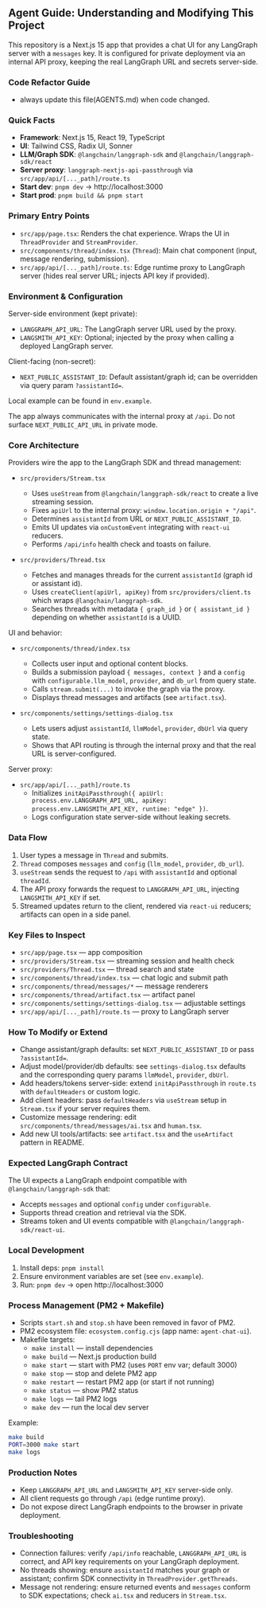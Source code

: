 ## Agent Guide: Understanding and Modifying This Project

This repository is a Next.js 15 app that provides a chat UI for any LangGraph server with a `messages` key. It is configured for private deployment via an internal API proxy, keeping the real LangGraph URL and secrets server-side.

### Code Refactor Guide
- always update this file(AGENTS.md) when code changed.

### Quick Facts
- **Framework**: Next.js 15, React 19, TypeScript
- **UI**: Tailwind CSS, Radix UI, Sonner
- **LLM/Graph SDK**: `@langchain/langgraph-sdk` and `@langchain/langgraph-sdk/react`
- **Server proxy**: `langgraph-nextjs-api-passthrough` via `src/app/api/[..._path]/route.ts`
- **Start dev**: `pnpm dev` → http://localhost:3000
- **Start prod**: `pnpm build && pnpm start`

### Primary Entry Points
- `src/app/page.tsx`: Renders the chat experience. Wraps the UI in `ThreadProvider` and `StreamProvider`.
- `src/components/thread/index.tsx` (`Thread`): Main chat component (input, message rendering, submission).
- `src/app/api/[..._path]/route.ts`: Edge runtime proxy to LangGraph server (hides real server URL; injects API key if provided).

### Environment & Configuration
Server-side environment (kept private):
- `LANGGRAPH_API_URL`: The LangGraph server URL used by the proxy.
- `LANGSMITH_API_KEY`: Optional; injected by the proxy when calling a deployed LangGraph server.

Client-facing (non-secret):
- `NEXT_PUBLIC_ASSISTANT_ID`: Default assistant/graph id; can be overridden via query param `?assistantId=`.

Local example can be found in `env.example`.

The app always communicates with the internal proxy at `/api`. Do not surface `NEXT_PUBLIC_API_URL` in private mode.

### Core Architecture
Providers wire the app to the LangGraph SDK and thread management:
- `src/providers/Stream.tsx`
  - Uses `useStream` from `@langchain/langgraph-sdk/react` to create a live streaming session.
  - Fixes `apiUrl` to the internal proxy: `window.location.origin + "/api"`.
  - Determines `assistantId` from URL or `NEXT_PUBLIC_ASSISTANT_ID`.
  - Emits UI updates via `onCustomEvent` integrating with `react-ui` reducers.
  - Performs `/api/info` health check and toasts on failure.

- `src/providers/Thread.tsx`
  - Fetches and manages threads for the current `assistantId` (graph id or assistant id).
  - Uses `createClient(apiUrl, apiKey)` from `src/providers/client.ts` which wraps `@langchain/langgraph-sdk`.
  - Searches threads with metadata `{ graph_id }` or `{ assistant_id }` depending on whether `assistantId` is a UUID.

UI and behavior:
- `src/components/thread/index.tsx`
  - Collects user input and optional content blocks.
  - Builds a submission payload `{ messages, context }` and a `config` with `configurable.llm_model`, `provider`, and `db_url` from query state.
  - Calls `stream.submit(...)` to invoke the graph via the proxy.
  - Displays thread messages and artifacts (see `artifact.tsx`).

- `src/components/settings/settings-dialog.tsx`
  - Lets users adjust `assistantId`, `llmModel`, `provider`, `dbUrl` via query state.
  - Shows that API routing is through the internal proxy and that the real URL is server-configured.

Server proxy:
- `src/app/api/[..._path]/route.ts`
  - Initializes `initApiPassthrough({ apiUrl: process.env.LANGGRAPH_API_URL, apiKey: process.env.LANGSMITH_API_KEY, runtime: "edge" })`.
  - Logs configuration state server-side without leaking secrets.

### Data Flow
1. User types a message in `Thread` and submits.
2. `Thread` composes `messages` and `config` (`llm_model`, `provider`, `db_url`).
3. `useStream` sends the request to `/api` with `assistantId` and optional `threadId`.
4. The API proxy forwards the request to `LANGGRAPH_API_URL`, injecting `LANGSMITH_API_KEY` if set.
5. Streamed updates return to the client, rendered via `react-ui` reducers; artifacts can open in a side panel.

### Key Files to Inspect
- `src/app/page.tsx` — app composition
- `src/providers/Stream.tsx` — streaming session and health check
- `src/providers/Thread.tsx` — thread search and state
- `src/components/thread/index.tsx` — chat logic and submit path
- `src/components/thread/messages/*` — message renderers
- `src/components/thread/artifact.tsx` — artifact panel
- `src/components/settings/settings-dialog.tsx` — adjustable settings
- `src/app/api/[..._path]/route.ts` — proxy to LangGraph server

### How To Modify or Extend
- Change assistant/graph defaults: set `NEXT_PUBLIC_ASSISTANT_ID` or pass `?assistantId=`.
- Adjust model/provider/db defaults: see `settings-dialog.tsx` defaults and the corresponding query params `llmModel`, `provider`, `dbUrl`.
- Add headers/tokens server-side: extend `initApiPassthrough` in `route.ts` with `defaultHeaders` or custom logic.
- Add client headers: pass `defaultHeaders` via `useStream` setup in `Stream.tsx` if your server requires them.
- Customize message rendering: edit `src/components/thread/messages/ai.tsx` and `human.tsx`.
- Add new UI tools/artifacts: see `artifact.tsx` and the `useArtifact` pattern in README.

### Expected LangGraph Contract
The UI expects a LangGraph endpoint compatible with `@langchain/langgraph-sdk` that:
- Accepts `messages` and optional `config` under `configurable`.
- Supports thread creation and retrieval via the SDK.
- Streams token and UI events compatible with `@langchain/langgraph-sdk/react-ui`.

### Local Development
1. Install deps: `pnpm install`
2. Ensure environment variables are set (see `env.example`).
3. Run: `pnpm dev` → open http://localhost:3000

### Process Management (PM2 + Makefile)
- Scripts `start.sh` and `stop.sh` have been removed in favor of PM2.
- PM2 ecosystem file: `ecosystem.config.cjs` (app name: `agent-chat-ui`).
- Makefile targets:
  - `make install` — install dependencies
  - `make build` — Next.js production build
  - `make start` — start with PM2 (uses `PORT` env var; default 3000)
  - `make stop` — stop and delete PM2 app
  - `make restart` — restart PM2 app (or start if not running)
  - `make status` — show PM2 status
  - `make logs` — tail PM2 logs
  - `make dev` — run the local dev server

Example:
```bash
make build
PORT=3000 make start
make logs
```

### Production Notes
- Keep `LANGGRAPH_API_URL` and `LANGSMITH_API_KEY` server-side only.
- All client requests go through `/api` (edge runtime proxy).
- Do not expose direct LangGraph endpoints to the browser in private deployment.

### Troubleshooting
- Connection failures: verify `/api/info` reachable, `LANGGRAPH_API_URL` is correct, and API key requirements on your LangGraph deployment.
- No threads showing: ensure `assistantId` matches your graph or assistant; confirm SDK connectivity in `ThreadProvider.getThreads`.
- Message not rendering: ensure returned events and `messages` conform to SDK expectations; check `ai.tsx` and reducers in `Stream.tsx`.


